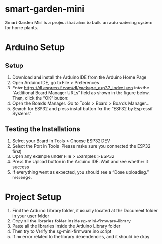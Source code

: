 # smart-garden-mini

Smart Garden Mini is a project that aims to build an auto watering system for home plants.

# Arduino Setup

## Setup

1. Download and install the Arduino IDE from the Arduino Home Page
2. Open Arduino IDE, go to File > Preferences
3. Enter https://dl.espressif.com/dl/package_esp32_index.json into the “Additional Board Manager URLs” field as shown in the figure below. Then, click the “OK” button:
4. Open the Boards Manager. Go to Tools > Board > Boards Manager…
5. Search for ESP32 and press install button for the “ESP32 by Espressif Systems“

## Testing the Installations

1. Select your Board in Tools > Choose ESP32 DEV
2. Select the Port in Tools (Please make sure you connected the ESP32 first)
3. Open any example under File > Examples > ESP32
4. Press the Upload button in the Arduino IDE. Wait and see whether it success
5. If everything went as expected, you should see a “Done uploading.” message.

# Project Setup

1. Find the Arduino Library folder, it usually located at the Document folder in your user folder
2. Copy all the libraries folder inside sg-mini-firmware-library
3. Paste all the libraries inside the Arduino Library folder
4. Then try to Verify the sg-mini-firmware.ino script
5. If no error related to the library dependencies, and it should be okay
